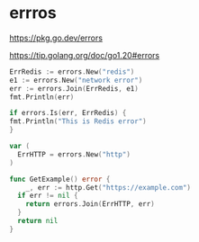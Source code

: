 # errros

https://pkg.go.dev/errors

https://tip.golang.org/doc/go1.20#errors

```go
ErrRedis := errors.New("redis")
e1 := errors.New("network error")
err := errors.Join(ErrRedis, e1)
fmt.Println(err)

if errors.Is(err, ErrRedis) {
fmt.Println("This is Redis error")
}
```

```go
var (
  ErrHTTP = errors.New("http")
)

func GetExample() error {
    _, err := http.Get("https://example.com")
  if err != nil {
    return errors.Join(ErrHTTP, err)
  }
  return nil
}
```
